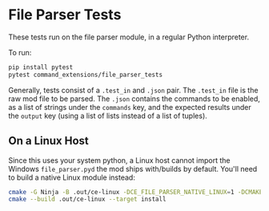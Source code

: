 # File Parser Tests
These tests run on the file parser module, in a regular Python interpreter.

To run:
```sh
pip install pytest
pytest command_extensions/file_parser_tests
```

Generally, tests consist of a `.test_in` and `.json` pair. The `.test_in` file is the raw mod file
to be parsed. The `.json` contains the commands to be enabled, as a list of strings under the
`commands` key, and the expected results under the `output` key (using a list of lists instead of
a list of tuples).

## On a Linux Host
Since this uses your system python, a Linux host cannot import the Windows `file_parser.pyd` the mod
ships with/builds by default. You'll need to build a native Linux module instead:

```sh
cmake -G Ninja -B .out/ce-linux -DCE_FILE_PARSER_NATIVE_LINUX=1 -DCMAKE_BUILD_TYPE=Release command_extensions
cmake --build .out/ce-linux --target install
```
